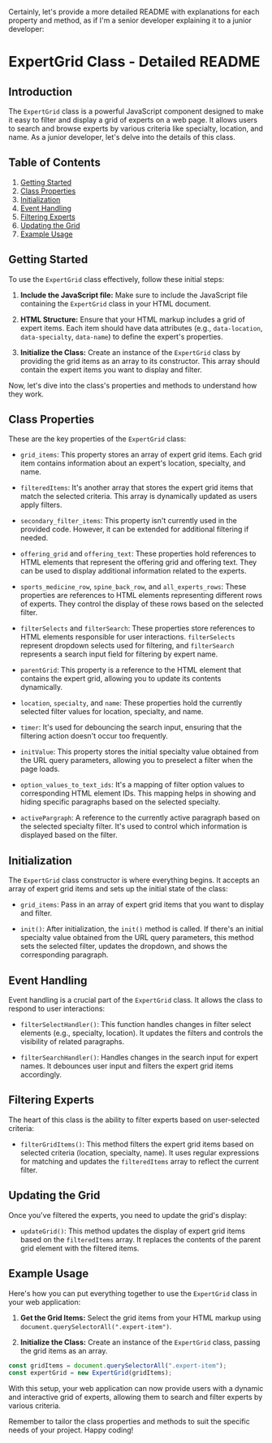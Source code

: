 Certainly, let's provide a more detailed README with explanations for each property and method, as if I'm a senior developer explaining it to a junior developer:

# ExpertGrid Class - Detailed README

## Introduction
The `ExpertGrid` class is a powerful JavaScript component designed to make it easy to filter and display a grid of experts on a web page. It allows users to search and browse experts by various criteria like specialty, location, and name. As a junior developer, let's delve into the details of this class.

## Table of Contents
1. [Getting Started](#getting-started)
2. [Class Properties](#class-properties)
3. [Initialization](#initialization)
4. [Event Handling](#event-handling)
5. [Filtering Experts](#filtering-experts)
6. [Updating the Grid](#updating-the-grid)
7. [Example Usage](#example-usage)

## Getting Started
To use the `ExpertGrid` class effectively, follow these initial steps:

1. **Include the JavaScript file:** Make sure to include the JavaScript file containing the `ExpertGrid` class in your HTML document.

2. **HTML Structure:** Ensure that your HTML markup includes a grid of expert items. Each item should have data attributes (e.g., `data-location`, `data-specialty`, `data-name`) to define the expert's properties.

3. **Initialize the Class:** Create an instance of the `ExpertGrid` class by providing the grid items as an array to its constructor. This array should contain the expert items you want to display and filter.

Now, let's dive into the class's properties and methods to understand how they work.

## Class Properties
These are the key properties of the `ExpertGrid` class:

- `grid_items`: This property stores an array of expert grid items. Each grid item contains information about an expert's location, specialty, and name.

- `filteredItems`: It's another array that stores the expert grid items that match the selected criteria. This array is dynamically updated as users apply filters.

- `secondary_filter_items`: This property isn't currently used in the provided code. However, it can be extended for additional filtering if needed.

- `offering_grid` and `offering_text`: These properties hold references to HTML elements that represent the offering grid and offering text. They can be used to display additional information related to the experts.

- `sports_medicine_row`, `spine_back_row`, and `all_experts_rows`: These properties are references to HTML elements representing different rows of experts. They control the display of these rows based on the selected filter.

- `filterSelects` and `filterSearch`: These properties store references to HTML elements responsible for user interactions. `filterSelects` represent dropdown selects used for filtering, and `filterSearch` represents a search input field for filtering by expert name.

- `parentGrid`: This property is a reference to the HTML element that contains the expert grid, allowing you to update its contents dynamically.

- `location`, `specialty`, and `name`: These properties hold the currently selected filter values for location, specialty, and name.

- `timer`: It's used for debouncing the search input, ensuring that the filtering action doesn't occur too frequently.

- `initValue`: This property stores the initial specialty value obtained from the URL query parameters, allowing you to preselect a filter when the page loads.

- `option_values_to_text_ids`: It's a mapping of filter option values to corresponding HTML element IDs. This mapping helps in showing and hiding specific paragraphs based on the selected specialty.

- `activePargraph`: A reference to the currently active paragraph based on the selected specialty filter. It's used to control which information is displayed based on the filter.

## Initialization
The `ExpertGrid` class constructor is where everything begins. It accepts an array of expert grid items and sets up the initial state of the class:

- `grid_items`: Pass in an array of expert grid items that you want to display and filter.

- `init()`: After initialization, the `init()` method is called. If there's an initial specialty value obtained from the URL query parameters, this method sets the selected filter, updates the dropdown, and shows the corresponding paragraph.

## Event Handling
Event handling is a crucial part of the `ExpertGrid` class. It allows the class to respond to user interactions:

- `filterSelectHandler()`: This function handles changes in filter select elements (e.g., specialty, location). It updates the filters and controls the visibility of related paragraphs.

- `filterSearchHandler()`: Handles changes in the search input for expert names. It debounces user input and filters the expert grid items accordingly.

## Filtering Experts
The heart of this class is the ability to filter experts based on user-selected criteria:

- `filterGridItems()`: This method filters the expert grid items based on selected criteria (location, specialty, name). It uses regular expressions for matching and updates the `filteredItems` array to reflect the current filter.

## Updating the Grid
Once you've filtered the experts, you need to update the grid's display:

- `updateGrid()`: This method updates the display of expert grid items based on the `filteredItems` array. It replaces the contents of the parent grid element with the filtered items.

## Example Usage
Here's how you can put everything together to use the `ExpertGrid` class in your web application:

1. **Get the Grid Items:** Select the grid items from your HTML markup using `document.querySelectorAll(".expert-item")`.

2. **Initialize the Class:** Create an instance of the `ExpertGrid` class, passing the grid items as an array.

```javascript
const gridItems = document.querySelectorAll(".expert-item");
const expertGrid = new ExpertGrid(gridItems);
```

With this setup, your web application can now provide users with a dynamic and interactive grid of experts, allowing them to search and filter experts by various criteria.

Remember to tailor the class properties and methods to suit the specific needs of your project. Happy coding!
